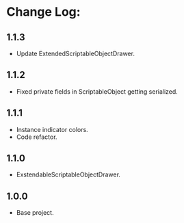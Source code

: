 # Change Log:
## 1.1.3
- Update ExtendedScriptableObjectDrawer.
## 1.1.2
- Fixed private fields in ScriptableObject getting serialized.
## 1.1.1
- Instance indicator colors.
- Code refactor.
## 1.1.0
- ExstendableScriptableObjectDrawer.
## 1.0.0
- Base project.